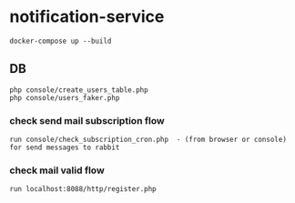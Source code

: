 # notification-service

```
docker-compose up --build
```

## DB
```
php console/create_users_table.php
php console/users_faker.php
```

### check send mail subscription flow
```
run console/check_subscription_cron.php  - (from browser or console) for send messages to rabbit
```
### check mail valid flow
```
run localhost:8088/http/register.php
```
